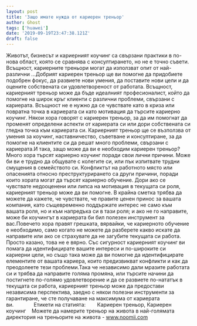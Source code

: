 ```yaml
---
layout: post
title: 'Защо имате нужда от кариерен треньор'
author: Ghost
tags: ['huawei']
date: '2019-09-19T23:47:38.121Z'
draft: false
---
```


Животът, бизнесът и кариерният коучинг са свързани практики в по-нова област, която се сравнява с консултирането, но не е точно съвети. Всъщност, кариерните треньори могат да използват опит от най-различни ...Добрият кариерен треньор ще ви помогне да придобиете подобрен фокус, да развиете нови умения, да поставите нови цели и да оцените собствената си удовлетвореност от работата. Всъщност, кариерният треньор може да бъде идеалният професионалист, който да помогне на широк кръг клиенти с различни проблеми, свързани с кариерата. Всъщност не е нужно да се чувствате като в криза или повратна точка в кариерата си като мотивация да търсите кариерно коучинг. Някои хора говорят с кариерен треньор, за да им помогнат да променят определени аспекти от кариерата си или дори собствената си гледна точка към кариерата си. Кариерният треньор ще се възползва от умения за коучинг, наставничество, съветване и консултиране, за да помогне на клиентите си да решат много проблеми, свързани с кариерата.И така, защо може да ви е необходим кариерен треньор? Много хора търсят кариерно коучинг поради свои лични причини. Може би ви е трудно да общувате с колегите си, или пък изпитвате трудни смущения в семейството си. Конфликтът на работното място или опасенията относно преструктурирането са други причини, поради които хората могат да търсят кариерно обучение. Дори ако се чувствате недооценени или липса на мотивация в текущата си роля, кариерният треньор може да ви помогне. В крайна сметка трябва да можете да кажете, че чувствате, че правите ценен принос за вашата компания, като същевременно поддържате интерес не само към вашата роля, но и към напредъка си в тази роля; и ако не го направите, може би коучингът в кариерата би бил полезен инструмент за вас.Повечето хора правят грешката, вярвайки, че кариерното обучение е необходимо, само когато не можете да разберете какво искате да направите или ако се страхувате да не загубите текущата си работа. Просто казано, това не е вярно. Със сигурност кариерният коучинг ви помага да идентифицирате вашите интереси и по-широките си кариерни цели, но също така може да ви помогне да идентифицирате елементите от вашата кариера, които предизвикват конфликти и как да преодолеете тези проблеми.Така че независимо дали мразите работата си и трябва да направите голяма промяна, или търсите начини да постигнете по-голямо удовлетворение и да се развиете по-нататък в текущата си работа, кариерният треньор може да предостави независима перспектива, заедно с някои полезни инструменти за гарантиране, че сте получаване на максимума от кариерата ви.              Етикети на статията:        Кариерен треньор, Кариерен коучинг    Можете да намерите треньор на живота в най-голямата директория на треньорите на живота - www.noomii.com
